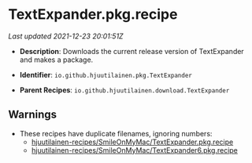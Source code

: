 # TextExpander.pkg.recipe

_Last updated 2021-12-23 20:01:51Z_

- **Description**: Downloads the current release version of TextExpander and makes a package.

- **Identifier**: `io.github.hjuutilainen.pkg.TextExpander`

- **Parent Recipes**: `io.github.hjuutilainen.download.TextExpander`


## Warnings

- These recipes have duplicate filenames, ignoring numbers:
    - [hjuutilainen-recipes/SmileOnMyMac/TextExpander.pkg.recipe](/autopkg-dupe-tracker/hjuutilainen-recipes/SmileOnMyMac/TextExpander.pkg.recipe)
    - [hjuutilainen-recipes/SmileOnMyMac/TextExpander6.pkg.recipe](/autopkg-dupe-tracker/hjuutilainen-recipes/SmileOnMyMac/TextExpander6.pkg.recipe)